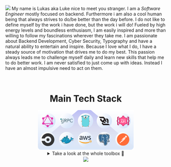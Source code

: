 ![](https://svg-github-readme.vercel.app/api?type=animated_text&text="Hello"%20and%20"Welcome%20Stranger!"&color=E26EE5&font_size=50&font_family=Open%20Sans)
My name is Lukas aka Luke nice to meet you stranger. I am a *Software Engineer* mostly focused on backend.
Furthermore i am also a cool human being that always strives to do/be better than the day before. I do not like to define myself by the work i have done, but the work i will do!
Fueled by high energy levels and boundless enthusiasm, I am easily inspired and more than willing to follow my fascinations wherever they take me. I am passionate about Backend Development, Cyber Security, Typography and have a natural ability to entertain and inspire. Because I love what I do, I have a steady source of motivation that drives me to do my best. This passion always leads me to challenge myself daily and learn new skills that help me to do better work. I am never satisfied to just come up with ideas. Instead I have an almost impulsive need to act on them.

<br>

<div align="center">
<h1>Main Tech Stack</h1>
<div>
<img src="images/currenttechstack.svg" alt="Tech Stack" width="300px"/>
</div>

<details>
<summary>Take a look at the whole toolbox 🧰</summary>
<table>
<tr>
<td>Languages</td>
</tr>
<tr>
<td>
<a href="https://en.wikipedia.org/wiki/C_(programming_language)" title="C"><img src="https://github.com/get-icon/geticon/raw/master/icons/c.svg" alt="C" width="21px" height="21px"></a>
<a href="https://www.gnu.org/software/bash/" title="Bash"><img src="https://github.com/get-icon/geticon/raw/master/icons/bash.svg" alt="Bash" width="21px" height="21px"></a>
<a href="https://www.java.com/" title="Java"><img src="https://github.com/get-icon/geticon/raw/master/icons/java.svg" alt="Java" width="21px" height="21px"></a>
<a href="https://www.ruby-lang.org/" title="Ruby"><img src="https://github.com/get-icon/geticon/raw/master/icons/ruby.svg" alt="Ruby" width="21px" height="21px"></a>
<a href="https://developer.mozilla.org/en-US/docs/Web/JavaScript" title="JavaScript"><img src="https://github.com/get-icon/geticon/raw/master/icons/javascript.svg" alt="JavaScript" width="21px" height="21px"></a>
<a href="https://golang.org/" title="Go"><img src="https://github.com/get-icon/geticon/raw/master/icons/go.svg" alt="Go" width="21px" height="21px"></a>
<a href="https://www.lua.org/" title="Lua"><img src="https://github.com/get-icon/geticon/raw/master/icons/lua.svg" alt="Lua" width="21px" height="21px"></a>
<a href="https://ziglang.org" title="Zig"><img src="https://ziglang.org/zig-logo-light.svg" alt="Zig" width="21px" height="21px"></a>
<a href="https://www.w3.org/TR/html5/" title="HTML5"><img src="https://github.com/get-icon/geticon/raw/master/icons/html-5.svg" alt="HTML5" width="21px" height="21px"></a>
<a href="https://www.w3.org/TR/CSS/" title="CSS3"><img src="https://github.com/get-icon/geticon/raw/master/icons/css-3.svg" alt="CSS3" width="21px" height="21px"></a>
<a href="https://sass-lang.com/" title="Sass"><img src="https://github.com/get-icon/geticon/raw/master/icons/sass.svg" alt="Sass" width="21px" height="21px"></a>
<a href="https://daringfireball.net/projects/markdown/" title="Markdown"><img src="https://github.com/get-icon/geticon/raw/master/icons/markdown.svg" alt="Markdown" width="21px" height="21px"></a>
</td>
</tr>
  
<tr>
<td>AWS</td>
</tr>
<tr>
<td>
<a href="https://aws.amazon.com/s3/" title="AWS S3"><img src="https://github.com/get-icon/geticon/raw/master/icons/aws-s3.svg" alt="AWS S3" width="21px" height="21px"></a>
<a href="https://aws.amazon.com/dynamodb/" title="AWS DynamoDB"><img src="https://github.com/get-icon/geticon/raw/master/icons/aws-dynamodb.svg" alt="AWS DynamoDB" width="21px" height="21px"></a>
<a href="https://aws.amazon.com/rds/" title="AWS RDS"><img src="https://github.com/get-icon/geticon/raw/master/icons/aws-rds.svg" alt="AWS RDS" width="21px" height="21px"></a>
<a href="https://aws.amazon.com/sns/" title="AWS SNS"><img src="https://github.com/get-icon/geticon/raw/master/icons/aws-sns.svg" alt="AWS SNS" width="21px" height="21px"></a>
<a href="https://aws.amazon.com/sqs/" title="AWS SQS"><img src="https://github.com/get-icon/geticon/raw/master/icons/aws-sqs.svg" alt="AWS SQS" width="21px" height="21px"></a>
<a href="https://aws.amazon.com/lambda/" title="AWS Lambda"><img src="https://github.com/get-icon/geticon/raw/master/icons/aws-lambda.svg" alt="AWS Lambda" width="21px" height="21px"></a>
<a href="https://aws.amazon.com/cloudwatch/" title="AWS CloudWatch"><img src="https://github.com/get-icon/geticon/raw/master/icons/aws-cloudwatch.svg" alt="AWS CloudWatch" width="21px" height="21px"></a>
</td>
</tr>

<tr>
<td>Database</td>
</tr>
<tr>
<td>
<a href="https://www.postgresql.org/" title="PostgreSQL"><img src="https://github.com/get-icon/geticon/raw/master/icons/postgresql.svg" alt="PostgreSQL" width="21px" height="21px"></a>
<a href="https://dev.mysql.com/" title="MySQL"><img src="https://github.com/get-icon/geticon/raw/master/icons/mysql.svg" alt="MySQL" width="21px" height="21px"></a>
<a href="https://www.sqlite.org/" title="SQLite"><img src="https://github.com/get-icon/geticon/raw/master/icons/sqlite.svg" alt="SQLite" width="21px" height="21px"></a>
</td>
</tr>

<tr>
<td>Communication</td>
</tr>
<tr>
<td>
<a href="https://www.w3.org/2001/sw/wiki/REST" title="Rest"><img src="https://github.com/get-icon/geticon/raw/master/icons/rest.svg" alt="Rest" width="21px" height="21px"></a>
<a href="https://graphql.org/" title="GraphQL"><img src="https://github.com/get-icon/geticon/raw/master/icons/graphql.svg" alt="GraphQL" width="21px" height="21px"></a>
<a href="https://www.w3.org/TR/websockets/" title="WebSocket"><img src="https://github.com/get-icon/geticon/raw/master/icons/websocket.svg" alt="WebSocket" width="21px" height="21px"></a>
</td>
</tr>

<tr>
<td>UI/UX</td>
</tr>
<tr>
<td>
<a href="https://www.figma.com/" title="Figma"><img src="https://github.com/get-icon/geticon/raw/master/icons/figma.svg" alt="Figma" width="21px" height="21px"></a>
<a href="https://trello.com/" title="Trello"><img src="https://github.com/get-icon/geticon/raw/master/icons/trello.svg" alt="Trello" width="21px" height="21px"></a>
</td>
</tr>

<tr>
<td>General tools</td>
</tr>
<tr>
<td>
<a href="https://git-scm.com/" title="Git"><img src="https://github.com/get-icon/geticon/raw/master/icons/git-icon.svg" alt="Git" width="21px" height="21px"></a>
<a href="https://circleci.com/" title="CircleCI"><img src="https://github.com/get-icon/geticon/raw/master/icons/circleci.svg" alt="CircleCI" width="21px" height="21px"></a>
<a href="https://reactjs.org/" title="React"><img src="https://github.com/get-icon/geticon/raw/master/icons/react.svg" alt="React" width="21px" height="21px"></a>
<a href="https://prettier.io/" title="Prettier"><img src="https://github.com/get-icon/geticon/raw/master/icons/prettier.svg" alt="Prettier" width="21px" height="21px"></a>
<a href="https://curl.se/" title="Curl"><img src="https://curl.se/logo/curl-logo.svg" alt="Curl" width="21px" height="21px"></a>
<a href="https://www.getpostman.com/" title="Postman"><img src="https://github.com/get-icon/geticon/raw/master/icons/postman.svg" alt="Postman" width="21px" height="21px"></a>
<a href="https://gitup.co/" title="GitUp"><img src="https://github.com/get-icon/geticon/raw/master/icons/gitup.svg" alt="GitUp" width="21px" height="21px"></a>
<a href="https://www.docker.com/" title="docker"><img src="https://github.com/get-icon/geticon/raw/master/icons/docker-icon.svg" alt="docker" width="21px" height="21px"></a>
</td>
</tr>
</table>
</details>

<a href="https://github.com/lmllrjr">
<img align="center" src="https://github-readme-stats.vercel.app/api/top-langs/?username=lmllrjr&layout=compact&theme=graywhite&langs_count=6" />
</a>

</div>
